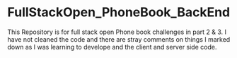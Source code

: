 # FullStackOpen_PhoneBook_BackEnd

This Repository is for full stack open Phone book challenges in part 2 & 3. I have not cleaned the code and there are stray comments on things I marked down as I was learning to develope and the client and server side code.
